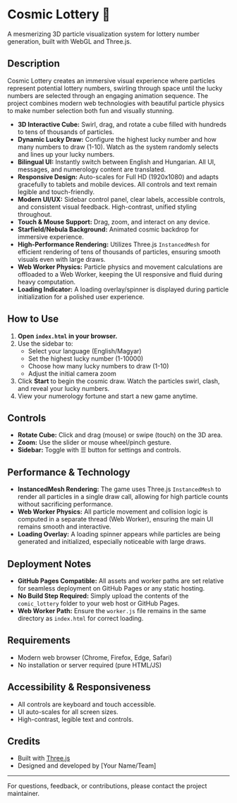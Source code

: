 # Cosmic Lottery 🌌

A mesmerizing 3D particle visualization system for lottery number generation, built with WebGL and Three.js.

## Description

Cosmic Lottery creates an immersive visual experience where particles represent potential lottery numbers, swirling through space until the lucky numbers are selected through an engaging animation sequence. The project combines modern web technologies with beautiful particle physics to make number selection both fun and visually stunning.

- **3D Interactive Cube:** Swirl, drag, and rotate a cube filled with hundreds to tens of thousands of particles.
- **Dynamic Lucky Draw:** Configure the highest lucky number and how many numbers to draw (1-10). Watch as the system randomly selects and lines up your lucky numbers.
- **Bilingual UI:** Instantly switch between English and Hungarian. All UI, messages, and numerology content are translated.
- **Responsive Design:** Auto-scales for Full HD (1920x1080) and adapts gracefully to tablets and mobile devices. All controls and text remain legible and touch-friendly.
- **Modern UI/UX:** Sidebar control panel, clear labels, accessible controls, and consistent visual feedback. High-contrast, unified styling throughout.
- **Touch & Mouse Support:** Drag, zoom, and interact on any device.
- **Starfield/Nebula Background:** Animated cosmic backdrop for immersive experience.
- **High-Performance Rendering:** Utilizes Three.js `InstancedMesh` for efficient rendering of tens of thousands of particles, ensuring smooth visuals even with large draws.
- **Web Worker Physics:** Particle physics and movement calculations are offloaded to a Web Worker, keeping the UI responsive and fluid during heavy computation.
- **Loading Indicator:** A loading overlay/spinner is displayed during particle initialization for a polished user experience.

## How to Use

1. **Open `index.html` in your browser.**
2. Use the sidebar to:
   - Select your language (English/Magyar)
   - Set the highest lucky number (1-10000)
   - Choose how many lucky numbers to draw (1-10)
   - Adjust the initial camera zoom
3. Click **Start** to begin the cosmic draw. Watch the particles swirl, clash, and reveal your lucky numbers.
4. View your numerology fortune and start a new game anytime.

## Controls

- **Rotate Cube:** Click and drag (mouse) or swipe (touch) on the 3D area.
- **Zoom:** Use the slider or mouse wheel/pinch gesture.
- **Sidebar:** Toggle with ☰ button for settings and controls.

## Performance & Technology

- **InstancedMesh Rendering:** The game uses Three.js `InstancedMesh` to render all particles in a single draw call, allowing for high particle counts without sacrificing performance.
- **Web Worker Physics:** All particle movement and collision logic is computed in a separate thread (Web Worker), ensuring the main UI remains smooth and interactive.
- **Loading Overlay:** A loading spinner appears while particles are being generated and initialized, especially noticeable with large draws.

## Deployment Notes

- **GitHub Pages Compatible:** All assets and worker paths are set relative for seamless deployment on GitHub Pages or any static hosting.
- **No Build Step Required:** Simply upload the contents of the `comic_lottery` folder to your web host or GitHub Pages.
- **Web Worker Path:** Ensure the `worker.js` file remains in the same directory as `index.html` for correct loading.

## Requirements

- Modern web browser (Chrome, Firefox, Edge, Safari)
- No installation or server required (pure HTML/JS)

## Accessibility & Responsiveness

- All controls are keyboard and touch accessible.
- UI auto-scales for all screen sizes.
- High-contrast, legible text and controls.

## Credits

- Built with [Three.js](https://threejs.org/)
- Designed and developed by [Your Name/Team]

---

For questions, feedback, or contributions, please contact the project maintainer.
